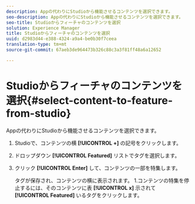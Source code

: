 ```yaml
---
description: Appの代わりにStudioから機能させるコンテンツを選択できます。
seo-description: Appの代わりにStudioから機能させるコンテンツを選択できます。
seo-title: Studioからフィーチャのコンテンツを選択
solution: Experience Manager
title: Studioからフィーチャのコンテンツを選択
uuid: d2983d44-e388-4324-a9a4-be0b30f7ceea
translation-type: tm+mt
source-git-commit: 67aeb3de964473b326c88c3a3f81ff48a6a12652

---
```



# Studioからフィーチャのコンテンツを選択{#select-content-to-feature-from-studio}

Appの代わりにStudioから機能させるコンテンツを選択できます。

1. Studioで、コンテンツの横 **[!UICONTROL +]** の記号をクリックします。
1. ドロップダウン **[!UICONTROL Featured]** リストでタグを選択します。
1. クリック **[!UICONTROL Enter]** して、コンテンツの一部を特集します。

   タグが保存され、コンテンツの横に表示されます。 1.コンテンツの特集を停止するには、そのコンテンツに表 **[!UICONTROL x]** 示されて **[!UICONTROL Featured]** いるタグをクリックします。
